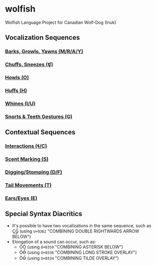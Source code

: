 # wolfish
Wolfish Language Project for Canadian Wolf-Dog (Inuk)

## Vocalization Sequences

### [Barks, Growls, Yawns (M/R/A/Y)](barks_growls_mray.md)
### [Chuffs, Sneezes (ʧ)](chuffs_c.md)
### [Howls (O)](howls_o.md)
### [Huffs (H)](huffs_h.md)
### [Whines (I/U)](whines_iu.md)
### [Snorts & Teeth Gestures (G)](teethgesture_g.md)

## Contextual Sequences

### [Interactions (ɬ/C)](interactions_ac.md)
### [Scent Marking (S)](scent_s.md)
### [Digging/Stomping (D/F)](stomping_digging_df.md)
### [Tail Movements (T)](tailmovements_t.md)
### [Ears/Eyes (E)](ears_eyes_e.md)

## Special Syntax Diacritics
- It's possible to have two vocalizations in the same sequence, such as Ç͢G᪺᷀ (using `U+0362` "COMBINING DOUBLE RIGHTWARDS ARROW BELOW")
- Elongation of a sound can occur, such as:
    - ÒÓ͙ (using `U+0359` "COMBINING ASTERISK BELOW")
    - ÒÓ̶ (using `U+0336` "COMBINING LONG STROKE OVERLAY")
    - ÒÓ̴ (using `U+0334` "COMBINING TILDE OVERLAY")